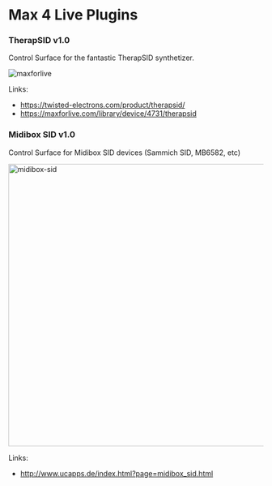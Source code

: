 # Max 4 Live Plugins

### TherapSID v1.0

Control Surface for the fantastic TherapSID synthetizer.

![maxforlive](https://user-images.githubusercontent.com/1231708/162676946-57c019ba-690f-4688-b260-af9689bb8515.jpg)

Links: 
* https://twisted-electrons.com/product/therapsid/
* https://maxforlive.com/library/device/4731/therapsid

### Midibox SID v1.0

Control Surface for Midibox SID devices (Sammich SID, MB6582, etc)

<img width="557" alt="midibox-sid" src="https://user-images.githubusercontent.com/1231708/199665869-91e74052-cfba-4523-8282-cf38845c9460.png">

Links:
* http://www.ucapps.de/index.html?page=midibox_sid.html
